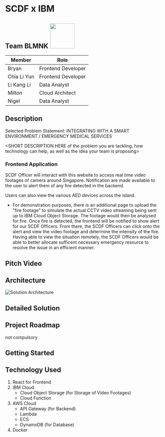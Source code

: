 # SCDF x IBM

## Team BLMNK <img src="https://github.com/lkldev/SCDF-IBM/blob/master/resouces/logo.jpg" width="80" height="80" />


Member | Role
------ | -----
Bryan | Frontend Developer
Chia Li Yun | Frontend Developer
Li Kang Li | Data Analyst
Milton | Cloud Architect
Nigel | Data Analyst

## Description
Selected Problem Statement: INTEGRATING WITH A SMART ENVIRONMENT / EMERGENCY MEDICAL SERVICES

<SHORT DESCRIPTION HERE of the problem you are tackling, how technology can help, as
well as the idea your team is proposing>

### Frontend Application
SCDF Officer will interact with this website to access real time video footages of camera around Singapore. Notification are made available to the user to alert them of any fire detected in the backend.

Users can also view the various AED devices across the island. 

* For demonstration purposes, there is an additional page to upload the "fire footage" to simulate the actual CCTV video streaming being sent up to IBM Cloud Object Storage. The footage would then be analysed for fire. Once fire is detected, the frontend will be notified to show alert for our SCDF Officers. From there, the SCDF Officers can click onto the alert and view the video footage and determine the intensity of the fire. Having able to view the situation remotely, the SCDF Officers would be able to better allocate sufficent necessary emergency resource to resolve the issue in an efficient manner. 

## Pitch Video

## Architecture
![Solution Architecture](https://github.com/lkldev/SCDF-IBM/blob/master/resouces/architecture.jpeg)

## Detailed Solution

## Project Roadmap
not compulsory

## Getting Started

## Technology Used
1. React for Frontend
2. IBM Cloud 
   - Cloud Object Storage (for Storage of Video Footages)
   - Cloud Function
3. AWS Cloud
   - API Gateway (for Backend)
   - Lambda
   - ECS
   - DynamoDB (for Database)
4. Docker
